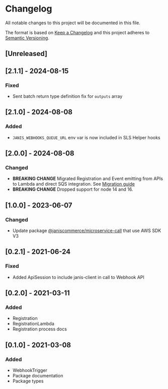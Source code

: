 # Changelog

All notable changes to this project will be documented in this file.

The format is based on [Keep a Changelog](http://keepachangelog.com/en/1.0.0/)
and this project adheres to [Semantic Versioning](http://semver.org/spec/v2.0.0.html).

## [Unreleased]

## [2.1.1] - 2024-08-15
### Fixed
- Sent batch return type definition fix for `outputs` array

## [2.1.0] - 2024-08-08
### Added
- `JANIS_WEBHOOKS_QUEUE_URL` env var is now included in SLS Helper hooks

## [2.0.0] - 2024-08-08
### Changed
- **BREAKING CHANGE** Migrated Registration and Event emitting from APIs to Lambda and direct SQS integration. See [Migration guide](/migration-guides/v1-to-v2.md)
- **BREAKING CHANGE** Dropped support for node 14 and 16.

## [1.0.0] - 2023-06-07
### Changed
- Update package [@janiscommerce/microservice-call](https://www.npmjs.com/package/@janiscommerce/microservice-call) that use AWS SDK V3

## [0.2.1] - 2021-06-24
### Fixed
- Added ApiSession to include janis-client in call to Webhook API

## [0.2.0] - 2021-03-11
### Added
- Registration
- RegistrationLambda
- Registration process docs

## [0.1.0] - 2021-03-08
### Added
- WebhookTrigger
- Package documentation
- Package types
